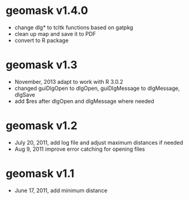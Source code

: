 # geomask v1.4.0

* change dlg* to tcltk functions based on gatpkg
* clean up map and save it to PDF
* convert to R package


# geomask v1.3

* November, 2013 adapt to work with R 3.0.2
* changed guiDlgOpen to dlgOpen, guiDlgMessage to dlgMessage, dlgSave
* add $res after dlgOpen and dlgMessage where needed

# geomask v1.2

* July 20, 2011, add log file and adjust maximum distances if needed
* Aug 9, 2011 improve error catching for opening files

# geomask v1.1

* June 17, 2011, add minimum distance

